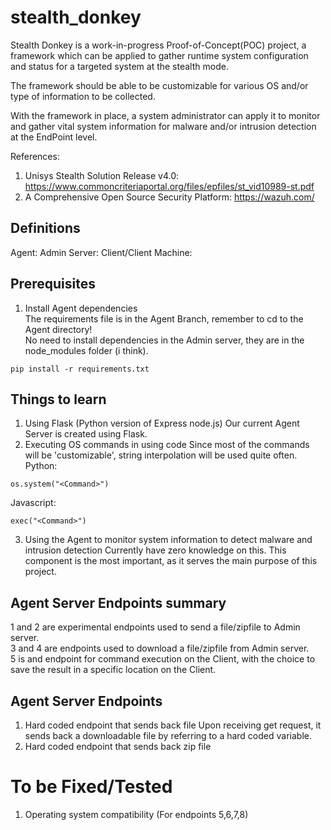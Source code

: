 # stealth_donkey
Stealth Donkey is a work-in-progress Proof-of-Concept(POC) project, a framework which can be applied to gather runtime system configuration and status for a targeted system at the stealth mode.

The framework should be able to be customizable for various OS and/or type of information to be collected. 

With the framework in place, a system administrator can apply it to monitor and gather vital system information for malware and/or intrusion detection at the EndPoint level. 

References:
1.	Unisys Stealth Solution Release v4.0: https://www.commoncriteriaportal.org/files/epfiles/st_vid10989-st.pdf
2.	A Comprehensive Open Source Security Platform: https://wazuh.com/

## Definitions
Agent:
Admin Server:
Client/Client Machine:

## Prerequisites
1. Install Agent dependencies <br />
The requirements file is in the Agent Branch, remember to cd to the Agent directory!<br />
No need to install dependencies in the Admin server, they are in the node_modules folder (i think).
```
pip install -r requirements.txt
```

## Things to learn
1. Using Flask (Python version of Express node.js)
Our current Agent Server is created using Flask.
2. Executing OS commands in using code
Since most of the commands will be 'customizable', string interpolation will be used quite often.
Python:
```
os.system("<Command>")
```
Javascript:
```
exec("<Command>")
```
3. Using the Agent to monitor system information to detect malware and intrusion detection
Currently have zero knowledge on this. This component is the most important, as it serves the main purpose of this project.

## Agent Server Endpoints summary
1 and 2 are experimental endpoints used to send a file/zipfile to Admin server. <br />
3 and 4 are endpoints used to download a file/zipfile from Admin server. <br />
5 is and endpoint for command execution on the Client, with the choice to save the result in a specific location on the Client. <br />
  
## Agent Server Endpoints 
1. Hard coded endpoint that sends back file
Upon receiving get request, it sends back a downloadable file by referring to a hard coded variable.
2. Hard coded endpoint that sends back zip file
  
# To be Fixed/Tested
1. Operating system compatibility (For endpoints 5,6,7,8)
